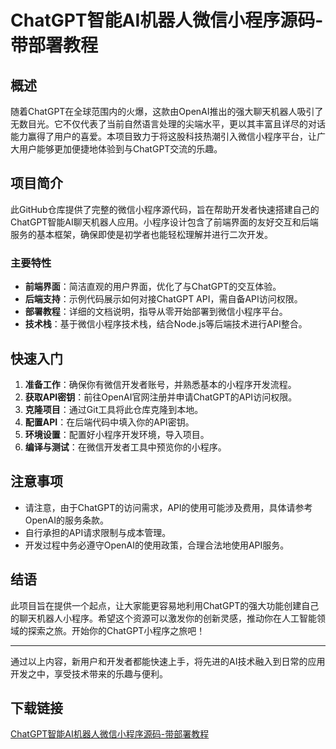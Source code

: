 # ChatGPT智能AI机器人微信小程序源码-带部署教程

## 概述

随着ChatGPT在全球范围内的火爆，这款由OpenAI推出的强大聊天机器人吸引了无数目光。它不仅代表了当前自然语言处理的尖端水平，更以其丰富且详尽的对话能力赢得了用户的喜爱。本项目致力于将这股科技热潮引入微信小程序平台，让广大用户能够更加便捷地体验到与ChatGPT交流的乐趣。

## 项目简介

此GitHub仓库提供了完整的微信小程序源代码，旨在帮助开发者快速搭建自己的ChatGPT智能AI聊天机器人应用。小程序设计包含了前端界面的友好交互和后端服务的基本框架，确保即使是初学者也能轻松理解并进行二次开发。

### 主要特性

- **前端界面**：简洁直观的用户界面，优化了与ChatGPT的交互体验。
- **后端支持**：示例代码展示如何对接ChatGPT API，需自备API访问权限。
- **部署教程**：详细的文档说明，指导从零开始部署到微信小程序平台。
- **技术栈**：基于微信小程序技术栈，结合Node.js等后端技术进行API整合。

## 快速入门

1. **准备工作**：确保你有微信开发者账号，并熟悉基本的小程序开发流程。
2. **获取API密钥**：前往OpenAI官网注册并申请ChatGPT的API访问权限。
3. **克隆项目**：通过Git工具将此仓库克隆到本地。
4. **配置API**：在后端代码中填入你的API密钥。
5. **环境设置**：配置好小程序开发环境，导入项目。
6. **编译与测试**：在微信开发者工具中预览你的小程序。

## 注意事项

- 请注意，由于ChatGPT的访问需求，API的使用可能涉及费用，具体请参考OpenAI的服务条款。
- 自行承担的API请求限制与成本管理。
- 开发过程中务必遵守OpenAI的使用政策，合理合法地使用API服务。

## 结语

此项目旨在提供一个起点，让大家能更容易地利用ChatGPT的强大功能创建自己的聊天机器人小程序。希望这个资源可以激发你的创新灵感，推动你在人工智能领域的探索之旅。开始你的ChatGPT小程序之旅吧！

---

通过以上内容，新用户和开发者都能快速上手，将先进的AI技术融入到日常的应用开发之中，享受技术带来的乐趣与便利。

## 下载链接

[ChatGPT智能AI机器人微信小程序源码-带部署教程](https://pan.quark.cn/s/01400d652d8b)